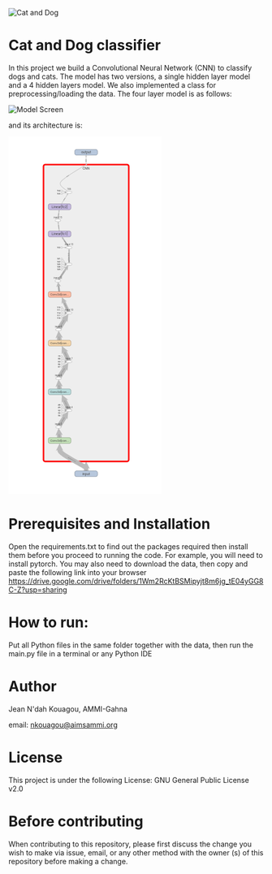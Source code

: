 [//]: # (Image References)

[image1]: ./images/someimg.jpg "Cat and Dog"
[image2]: ./images/model.png "Model Screen"

[image3]: ./images//model_detailed.png "Model Architecture"

![Cat and Dog][image1]

# Cat and Dog classifier

In this project we build a Convolutional Neural Network (CNN) to classify dogs and cats. The model has two versions, a single hidden layer model and a 4 hidden layers model. We also implemented a class for preprocessing/loading the data.
The four layer model is as follows:

![Model Screen][image2]

and its architecture is:

![Model Architecture][image3]

# Prerequisites and Installation

Open the requirements.txt to find out the packages required then install them before you proceed to running the code.
For example, you will need to install pytorch. You may also need to download the data, then copy and paste the following link into your browser https://drive.google.com/drive/folders/1Wm2RcKtBSMipyjt8m6jg_tE04yGG8C-Z?usp=sharing

# How to run:

Put all Python files in the same folder together with the data, then run the main.py file in a terminal or any Python IDE 

# Author

Jean N'dah Kouagou, AMMI-Gahna

email: nkouagou@aimsammi.org


# License

This project is under the following License: GNU General Public License v2.0

# Before contributing

When contributing to this repository, please first discuss the change you wish to make via issue, email, or any other method with the owner (s) of this repository before making a change.
